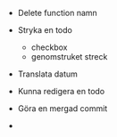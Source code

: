 

* Delete function namn

* Stryka en todo
    * checkbox
    * genomstruket streck

* Translata datum

* Kunna redigera en todo

* Göra en mergad commit

*   

